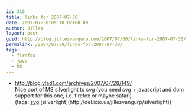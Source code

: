 ```yaml
---
id: 316
title: links for 2007-07-30
date: 2007-07-30T09:18:02+00:00
author: Jilles
layout: post
guid: http://blog.jillesvangurp.com/2007/07/30/links-for-2007-07-30/
permalink: /2007/07/30/links-for-2007-07-30/
tags:
  - firefox
  - java
  - MS
---
```

<ul class="delicious">
	<li>
		<div class="delicious-link"><a href="http://people.mozilla.com/~vladimir/demos/photos.svg">http://blog.vlad1.com/archives/2007/07/28/149/</a></div>
		<div class="delicious-extended">Nice port of MS silverlight to svg (you need svg + javascript and dom support for this one, i.e. firefox or maybe safari)</div>
		<div class="delicious-tags">(tags: <a href="http://del.icio.us/jillesvangurp/svg">svg</a> [silverlight](http://del.icio.us/jillesvangurp/silverlight))</div>
	</li>
</ul>
